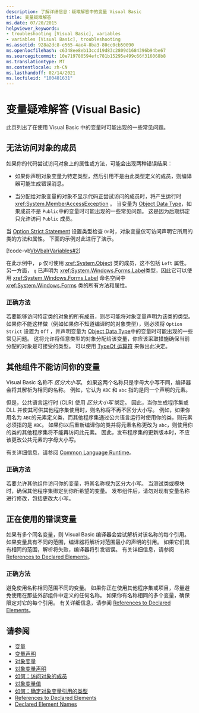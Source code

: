```yaml
---
description: 了解详细信息：疑难解答中的变量 Visual Basic
title: 变量疑难解答
ms.date: 07/20/2015
helpviewer_keywords:
- troubleshooting [Visual Basic], variables
- variables [Visual Basic], troubleshooting
ms.assetid: 928a2dc8-e565-4ae4-8ba3-80cc0cb50090
ms.openlocfilehash: c6348ee8eb13ccd19d83c2809d1684396b94be67
ms.sourcegitcommit: 10e719780594efc781b15295e499c66f316068b8
ms.translationtype: MT
ms.contentlocale: zh-CN
ms.lasthandoff: 02/14/2021
ms.locfileid: "100481631"
---
```

# <a name="troubleshooting-variables-in-visual-basic"></a>变量疑难解答 (Visual Basic)

此页列出了在使用 Visual Basic 中的变量时可能出现的一些常见问题。  
  
## <a name="unable-to-access-members-of-an-object"></a>无法访问对象的成员  

 如果你的代码尝试访问对象上的属性或方法，可能会出现两种错误结果：  
  
- 如果你声明对象变量为特定类型，然后引用不是由此类型定义的成员，则编译器可能生成错误消息。  
  
- 当分配给对象变量的对象不显示代码正尝试访问的成员时，将产生运行时 <xref:System.MemberAccessException> 。 当变量为 [Object Data Type](../../../language-reference/data-types/object-data-type.md)，如果成员不是 `Public`中的变量时可能出现的一些常见问题。 这是因为后期绑定只允许访问 `Public` 成员。  
  
 当 [Option Strict Statement](../../../language-reference/statements/option-strict-statement.md) 设置类型检查 `On`时，对象变量仅可访问声明它所用的类的方法和属性。 下面的示例对此进行了演示。  

 [!code-vb[VbVbalrVariables#2](~/samples/snippets/visualbasic/VS_Snippets_VBCSharp/VbVbalrVariables/VB/Class1.vb#2)]  
  
 在此示例中， `p` 仅可使用 <xref:System.Object> 类的成员，这不包括 `Left` 属性。 另一方面， `q` 已声明为 <xref:System.Windows.Forms.Label>类型，因此它可以使用 <xref:System.Windows.Forms.Label> 命名空间中 <xref:System.Windows.Forms> 类的所有方法和属性。  
  
### <a name="correct-approach"></a>正确方法  

 若要能够访问特定类的对象的所有成员，则尽可能将对象变量声明为该类的类型。 如果你不能这样做（例如如果你不知道编译时的对象类型），则必须将 `Option Strict` 设置为 `Off` ，并声明变量为 [Object Data Type](../../../language-reference/data-types/object-data-type.md)中的变量时可能出现的一些常见问题。 这将允许将任意类型的对象分配给该变量，你应该采取措施确保当前分配的对象是可接受的类型。 可以使用 [TypeOf 运算符](../../../language-reference/operators/typeof-operator.md) 来做出此决定。  
  
## <a name="other-components-cannot-access-your-variable"></a>其他组件不能访问你的变量  

 Visual Basic 名称不 *区分大小写*。 如果这两个名称只是字母大小写不同，编译器会将其解析为相同的名称。 例如，它认为 `ABC` 和 `abc` 指的是同一个声明的元素。  
  
 但是，公共语言运行时 (CLR) 使用 *区分大小写* 绑定。 因此，当你生成程序集或 DLL 并使其可供其他程序集使用时，则名称将不再不区分大小写。 例如，如果你用名为 `ABC`的元素定义类，而其他程序集通过公共语言运行时使用你的类，则元素必须指的是 `ABC`。 如果你以后重新编译你的类并将元素名称更改为 `abc`，则使用你的类的其他程序集将不能再访问此元素。 因此，发布程序集的更新版本时，不应该更改公共元素的字母大小写。  
  
 有关详细信息，请参阅 [Common Language Runtime](../../../../standard/clr.md)。  
  
### <a name="correct-approach"></a>正确方法  

 若要允许其他组件访问你的变量，将其名称视为区分大小写。 当测试类或模块时，确保其他程序集绑定到你所希望的变量。 发布组件后，请勿对现有变量名称进行修改，包括更改大小写。  
  
## <a name="wrong-variable-being-used"></a>正在使用的错误变量  

 如果有多个同名变量，则 Visual Basic 编译器会尝试解析对该名称的每个引用。 如果变量具有不同的范围，编译器将解析对范围最小的声明的引用。 如果它们具有相同的范围，解析将失败，编译器将引发错误。 有关详细信息，请参阅 [References to Declared Elements](../declared-elements/references-to-declared-elements.md)。  
  
### <a name="correct-approach"></a>正确方法  

 避免使用名称相同范围不同的变量。 如果你正在使用其他程序集或项目，尽量避免使用在那些外部组件中定义的任何名称。 如果你有名称相同的多个变量，确保限定对它的每个引用。 有关详细信息，请参阅 [References to Declared Elements](../declared-elements/references-to-declared-elements.md)。  
  
## <a name="see-also"></a>请参阅

- [变量](index.md)
- [变量声明](variable-declaration.md)
- [对象变量](object-variables.md)
- [对象变量声明](object-variable-declaration.md)
- [如何：访问对象的成员](how-to-access-members-of-an-object.md)
- [对象变量值](object-variable-values.md)
- [如何：确定对象变量引用的类型](how-to-determine-what-type-an-object-variable-refers-to.md)
- [References to Declared Elements](../declared-elements/references-to-declared-elements.md)
- [Declared Element Names](../declared-elements/declared-element-names.md)
